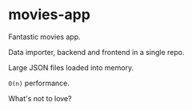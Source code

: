 # movies-app

Fantastic movies app.

Data importer, backend and frontend in a single repo. 

Large JSON files loaded into memory. 

`O(n)` performance.

What's not to love?
